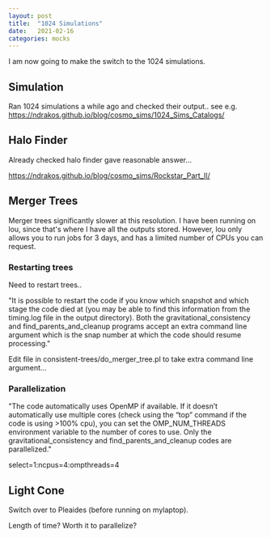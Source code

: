 ```yaml
---
layout: post
title:  "1024 Simulations"
date:   2021-02-16
categories: mocks
---
```


I am now going to make the switch to the 1024 simulations.


## Simulation

Ran 1024 simulations a while ago and checked their output.. see e.g.
https://ndrakos.github.io/blog/cosmo_sims/1024_Sims_Catalogs/


## Halo Finder

Already checked halo finder gave reasonable answer...

https://ndrakos.github.io/blog/cosmo_sims/Rockstar_Part_II/

## Merger Trees

Merger trees significantly slower at this resolution. I have been running on lou, since that's where I have all the outputs stored. However, lou only allows you to run jobs for 3 days, and has a limited number of CPUs you can request.




### Restarting trees
Need to restart trees..


"It is possible to restart the code if you know which snapshot and which stage the code died at (you may be able to find this information from the timing.log file in the output directory).  Both the gravitational_consistency and find_parents_and_cleanup programs accept an extra command line argument which is the snap number at which the code should resume processing."

Edit file in consistent-trees/do_merger_tree.pl to take extra command line argument...


### Parallelization

"The code automatically uses OpenMP if available.  If it doesn’t automatically use multiple cores (check using the “top” command if the code is using >100% cpu), you can set the OMP_NUM_THREADS environment variable to the number of cores to use.  Only the gravitational_consistency and find_parents_and_cleanup codes are parallelized."

select=1:ncpus=4:ompthreads=4


## Light Cone

Switch over to Pleaides (before running on mylaptop).

Length of time? Worth it to parallelize?
